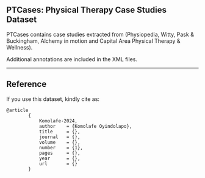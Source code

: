 
 PTCases: Physical Therapy Case Studies Dataset
-----------------------------------------------

PTCases contains case studies extracted from (Physiopedia, Witty, Pask & Buckingham, Alchemy in motion and Capital Area Physical Therapy & Wellness).

Additional annotations are included in the XML files.


-------------
Reference
-------------

If you use this dataset, kindly cite as:
```
@article
        {
            Komolafe-2024,    
		    author    = {Komolafe Oyindolapo},
		    title     = {},
		    journal   = {}, 
		    volume    = {},
  		    number    = {1},
     		pages     = {},
  		    year      = {},
  	        url       = {}
		}     
```